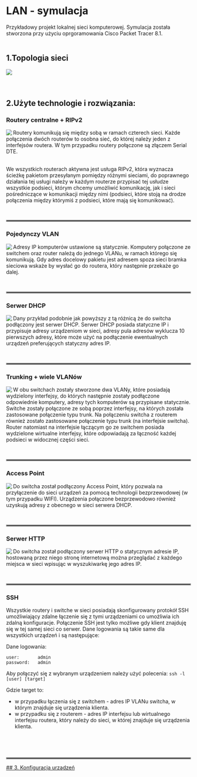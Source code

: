 # LAN - symulacja
Przykładowy projekt lokalnej sieci komputerowej. Symulacja została stworzona przy użyciu oprgoramowania Cisco Packet Tracer 8.1.
<br/>
<br/>


## 1.Topologia sieci
<img align="left" src="images/image-000.png">
<br clear="all" />
<br/>
<br/>

## 2.Użyte technologie i rozwiązania:

### Routery centralne + RIPv2
<img align="left" src="images/image-001.png">
Routery komunikują się między sobą w ramach czterech sieci. Każde połączenia dwóch routerów to osobna sieć, do której należy jeden z interfejsów routera. W tym przypadku routery połączone są złączem Serial DTE.

<br/>
<br/>

We wszystkich routerach aktywna jest usługa RIPv2, która wyznacza ścieżkę pakietom przesyłanym pomiędzy różnymi sieciami, do poprawnego działania tej usługi należy w każdym routerze przypisać tej usłudze wszystkie podsieci, którym chcemy umożliwić komunikację, jak i sieci pośredniczące w komunikacji między nimi (podsieci, które stoją na drodze połączenia między którymiś z podsieci, które mają się komunikować).
<br clear="all" />


<br/><hr style="border:2px solid gray">


### Pojedynczy VLAN
<img align="left" src="images/image-002.png">
Adresy IP komputerów ustawione są statycznie. Komputery połączone ze switchem oraz router należą do jednego VLANu, w ramach którego się komunikują. Gdy adres docelowy pakietu jest adresem spoza sieci bramka sieciowa wskaże by wysłać go do routera, który następnie przekaże go dalej.
<br clear="all" />


<br/><hr style="border:2px solid gray">


### Serwer DHCP
<img align="left" src="images/image-003.png">
Dany przykład podobnie jak powyższy z tą różnicą że do switcha podłączony jest serwer DHCP. Serwer DHCP posiada statyczne IP i przypisuje adresy urządzeniom w sieci, adresy pula adresów wyklucza 10 pierwszych adresy, które może użyć na podłączenie ewentualnych urządzeń preferujących statyczny adres IP.
<br clear="all" />


<br/><hr style="border:2px solid gray">


### Trunking + wiele VLANów
<img align="left" src="images/image-004.png">
W obu switchach zostały stworzone dwa VLANy, które posiadają wydzielony interfejsy, do których następnie zostały podłączone odpowiednie komputery, adresy tych komputerów są przypisane statycznie. Switche zostały połączone ze sobą poprzez interfejsy, na których została zastosowane połączenie typu trunk. Na połączeniu switcha z routerem również zostało zastosowane połączenie typu trunk (na interfejsie switcha). Router natomiast na 	interfejsie łączącym go ze switchem posiada wydzielone wirtualne interfejsy, które odpowiadają za łączność każdej podsieci w widocznej części sieci.  
<br clear="all" />


<br/><hr style="border:2px solid gray">


### Access Point
<img align="left" src="images/image-004.png">
Do switcha został podłączony Access Point, który pozwala na przyłączenie do sieci urządzeń za pomocą technologii bezprzewodowej (w tym przypadku WIFI). Urządzenia połączone bezprzewodowo również uzyskują adresy z obecnego w sieci serwera DHCP. 
<br clear="all" />


<br/><hr style="border:2px solid gray">


### Serwer HTTP
<img align="left" src="images/image-004.png">
Do switcha został podłączony serwer HTTP o statycznym adresie IP, hostowaną przez niego stronę internetową można przeglądać z każdego miejsca w sieci wpisując w wyszukiwarkę jego adres IP.
<br clear="all" />


<br/><hr style="border:2px solid gray">

### SSH
Wszystkie routery i switche w sieci posiadają skonfigurowany protokół SSH umożliwiający zdalne łączenie się z tymi urządzeniami co umożliwia ich zdalną konfiguracje. Połączenie SSH jest tylko możliwe gdy klient znajduję się w tej samej sieci co serwer. Dane logowania są takie same dla wszystkich urządzeń i są następujące:

Dane logowania:
```
user:		admin
password:	admin
```

Aby połączyć się z wybranym urządzeniem należy użyć polecenia:
```ssh -l [user] [target]```


Gdzie target to:
- w przypadku łączenia się z switchem - adres IP VLANu switcha, w którym znajduje się urządzenia klienta.
- w przypadku się z routerem - adres IP interfejsu lub wirtualnego interfejsu routera, który należy do sieci, w której znajduje się urządzenia klienta.

<br clear="all" />


<br/><hr style="border:2px solid gray">

[## 3. Konfiguracja urządzeń](konfiguracje)

